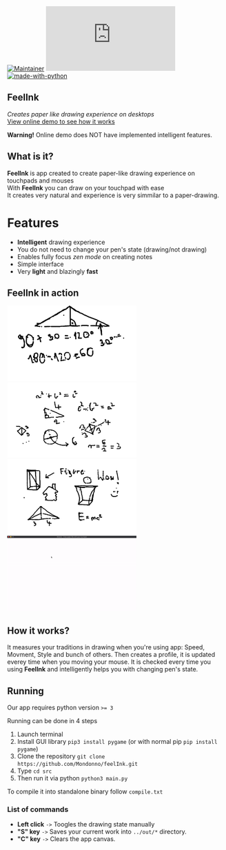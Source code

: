 <!-- to check -->

[![Maintainer](https://img.shields.io/badge/maintainer-Mondonno-blue)](https://github.com/Mondonno)
[![Latest release](https://badgen.net/github/release/Naereen/Strapdown.js)](https://github.com/Mondonno/feelInk/releases)
[![made-with-python](https://img.shields.io/badge/Made%20with-Python-1f425f.svg)](https://www.python.org/)


## FeelInk
*Creates paper like drawing experience on desktops*<br>
[View online demo to see how it works](https://mondonno.github.io/feelInk/)

**Warning!** Online demo does NOT have implemented intelligent features.

## What is it?
**FeelInk** is app created to create paper-like drawing experience on touchpads and mouses<br>
With **FeelInk** you can draw on your touchpad with ease<br>
It creates very natural and experience is very simmilar to a paper-drawing.

# Features

- **Intelligent** drawing experience
- You do not need to change your pen's state (drawing/not drawing)
- Enables fully focus *zen mode* on creating notes
- Simple interface
- Very **light** and blazingly **fast**

## FeelInk in action 
<p algin="center">
    <img src="./examples/figures.png" width="300" height="175">
    <img src="./examples/equantions.png" width="300" height="175">
    <img src="./examples/cool_things.png" width="300" height="175">
    <img src="./examples/gif_of_usage.gif" width="300" height="175">
</p>

## How it works?

It measures your traditions in drawing when you're using app: Speed, Movment, Style and bunch of others.
Then creates a profile, it is updated everey time when you moving your mouse. It is checked every time you using **FeelInk** and intelligently helps you with changing pen's state.

## Running

Our app requires python version `>= 3`<br>

Running can be done in 4 steps

1. Launch terminal
2. Install GUI library `pip3 install pygame` (or with normal pip `pip install pygame`)
3. Clone the repository `git clone https://github.com/Mondonno/feelInk.git`
4. Type `cd src`
5. Then run it via python `python3 main.py`

To compile it into standalone binary follow `compile.txt`

### List of commands

- **Left click** `->` Toogles the drawing state manually<br>
- **"S" key** `->` Saves your current work into `../out/*` directory.<br>
- **"C" key** `->` Clears the app canvas.